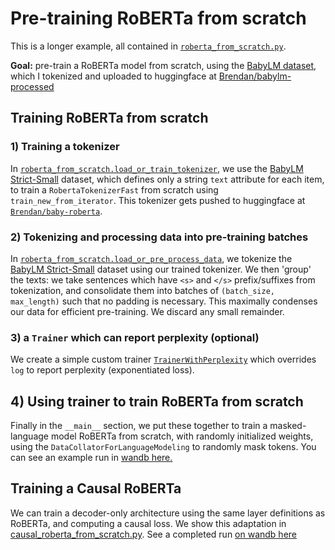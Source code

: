 # Pre-training RoBERTa from scratch

This is a longer example, all contained in [`roberta_from_scratch.py`](roberta_from_scratch.py).

**Goal:** pre-train a RoBERTa model from scratch, using the [BabyLM dataset](https://babylm.github.io/), which I tokenized and uploaded to huggingface at [Brendan/babylm-processed](https://huggingface.co/datasets/Brendan/babylm-processed) 

## Training RoBERTa from scratch

### 1) Training a tokenizer

In [`roberta_from_scratch.load_or_train_tokenizer`](./roberta_from_scratch.py#L19-L44), we use the
[BabyLM Strict-Small](https://huggingface.co/datasets/Sree1994/blm_strict_small) dataset, which defines only a string 
`text` attribute for each item, to train a `RobertaTokenizerFast` from scratch using `train_new_from_iterator`. This 
tokenizer gets pushed to huggingface at [`Brendan/baby-roberta`](https://huggingface.co/Brendan/baby-roberta).

### 2) Tokenizing and processing data into pre-training batches

In [`roberta_from_scratch.load_or_pre_process_data`](./roberta_from_scratch.py#L47-L70), we tokenize the
[BabyLM Strict-Small](https://huggingface.co/datasets/Sree1994/blm_strict_small) dataset using our trained tokenizer. We
then 'group' the texts: we take sentences which have `<s>` and `</s>` prefix/suffixes from tokenization, and consolidate
them into batches of `(batch_size, max_length)` such that no padding is necessary. This maximally condenses our data for
efficient pre-training. We discard any small remainder.

### 3) a `Trainer` which can report perplexity (optional)

We create a simple custom trainer [`TrainerWithPerplexity`](./roberta_from_scratch.py#L77-L103) which overrides `log` to report perplexity 
(exponentiated loss).

## 4) Using trainer to train RoBERTa from scratch

Finally in the `__main__` section, we put these together to train a masked-language model RoBERTa from scratch, with 
randomly initialized weights, using the `DataCollatorForLanguageModeling` to randomly mask tokens. 
You can see an example run in 
[wandb here.](https://wandb.ai/kingb12/roberta_pretrain_example/runs/tiuifjue?workspace=user-kingb12)

## Training a Causal RoBERTa

We can train a decoder-only architecture using the same layer definitions as RoBERTa, and computing a causal loss. We
show this adaptation in [causal_roberta_from_scratch.py](./causal_roberta_from_scratch.py). See a completed run 
[on wandb here](https://wandb.ai/kingb12/roberta_causal_pretrain_example/runs/45l41fmu?workspace=user-kingb12)
